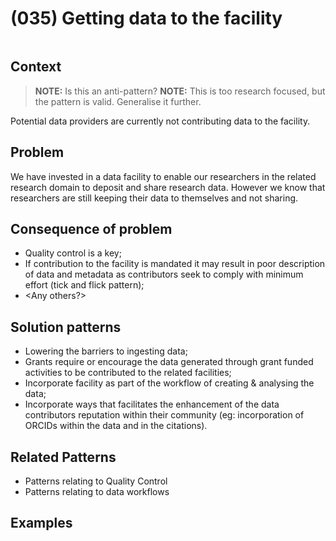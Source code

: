 # (035) Getting data to the facility

<image>

## Context

> **NOTE:**
> Is this an anti-pattern?
> **NOTE:**
> This is too research focused, but the pattern is valid.  Generalise it further.

Potential data providers are currently not contributing data to the facility.

## Problem

We have invested in a data facility to enable our researchers in the related research domain to deposit and share research data. However we know that researchers are still keeping their data to themselves and not sharing.

## Consequence of problem

- Quality control is a key; 
- If contribution to the facility is mandated it may result in poor description of data and metadata as contributors seek to comply with minimum effort (tick and flick pattern);
- <Any others?>

## Solution patterns

- Lowering the barriers to ingesting data; 
- Grants require or encourage the data generated through grant funded activities to be contributed to the related facilities;
- Incorporate facility as part of the workflow of creating & analysing the data;
- Incorporate ways that facilitates the enhancement of the data contributors reputation within their community (eg: incorporation of ORCIDs within the data and in the citations).

## Related Patterns

- Patterns relating to Quality Control
- Patterns relating to data workflows

## Examples


<links to examples>
